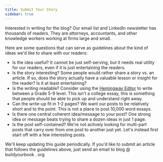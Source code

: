 ```yaml
---
title: Submit Your Story
sidebar: true
---
```


Interested in writing for the blog? Our email list and LinkedIn newsletter has thousands of readers. They are attorneys, accountants, and other knowledge workers working at firms large and small.

Here are some questions that can serve as guidelines about the kind of ideas we'd like to share with our readers:

- Is the idea useful? It cannot be just self-serving, but it needs real utility for our readers, even if it is just entertaining the readers.
- Is the story interesting? Some people would rather share a story vs. an article. If so, does the story actually have a valuable lesson or insight for the reader? Is it at least entertaining?
- Is the writing readable? Consider using the [Hemingway Editor](https://hemingwayapp.com/) to write between a Grade 5-9 level. This isn't a college essay, this is something that people should be able to pick up and understand right away.
- Can the write-up fit in 1-2 pages? We want our posts to be relatively short and to the point. This is not a place to post 10,000 word essays.
- Is there one central coherent idea/message to your post? One strong idea or message beats trying to share a dozen ideas in just 1 page.
- Is the post self-contained? We're not actively looking for multi-part posts that carry over from one post to another just yet. Let's instead first start off with a few interesting posts.

We'll keep updating this guide periodically. If you'd like to submit an article that follows the guidelines above, just send an email to blog @ buildyourbook . org.